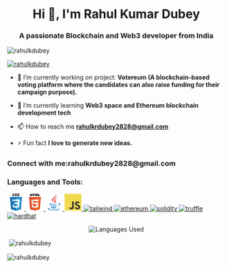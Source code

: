 <h1 align="center">Hi 👋, I'm Rahul Kumar Dubey</h1>
<h3 align="center">A passionate Blockchain and Web3 developer from India</h3>

<p align="left"> <img src="https://komarev.com/ghpvc/?username=rahulkdubey&label=Profile%20views&color=0e75b6&style=flat" alt="rahulkdubey" /> </p>

<p align="left"> <a href="https://github.com/ryo-ma/github-profile-trophy"><img src="https://github-profile-trophy.vercel.app/?username=rahulkdubey" alt="rahulkdubey" /></a> </p>

- 🔭 I’m currently working on project: **Votereum (A blockchain-based voting platform where the candidates can also raise funding for their campaign purpose).**

- 🌱 I’m currently learning **Web3 space and Ethereum blockchain development tech**

- 📫 How to reach me **rahulkrdubey2828@gmail.com**

- ⚡ Fun fact **I love to generate new ideas.**

<h3 align="left">Connect with me:rahulkrdubey2828@gmail.com</h3>
<p align="left">
</p>

<h3 align="left">Languages and Tools:</h3>
<p align="left">
    <!-- Add your existing skills -->
    <a href="https://www.w3schools.com/css/" target="_blank" rel="noreferrer"> <img src="https://raw.githubusercontent.com/devicons/devicon/master/icons/css3/css3-original-wordmark.svg" alt="css3" width="40" height="40"/> </a>
    <a href="https://www.w3.org/html/" target="_blank" rel="noreferrer"> <img src="https://raw.githubusercontent.com/devicons/devicon/master/icons/html5/html5-original-wordmark.svg" alt="html5" width="40" height="40"/> </a>
    <a href="https://www.java.com" target="_blank" rel="noreferrer"> <img src="https://raw.githubusercontent.com/devicons/devicon/master/icons/java/java-original.svg" alt="java" width="40" height="40"/> </a>
    <a href="https://developer.mozilla.org/en-US/docs/Web/JavaScript" target="_blank" rel="noreferrer"> <img src="https://raw.githubusercontent.com/devicons/devicon/master/icons/javascript/javascript-original.svg" alt="javascript" width="40" height="40"/> </a>
    <a href="https://tailwindcss.com/" target="_blank" rel="noreferrer"> <img src="https://www.vectorlogo.zone/logos/tailwindcss/tailwindcss-icon.svg" alt="tailwind" width="40" height="40"/> </a>
    <!-- Ethereum-related skills -->
    <a href="https://ethereum.org/" target="_blank" rel="noreferrer"> <img src="https://th.bing.com/th?id=OSK.f1e4763234ae9a865b54eaf89fff4638&w=124&h=168&c=7&o=6&dpr=1.3&pid=SANGAM" alt="ethereum" width="40" height="40"/> </a>
    <a href="https://docs.soliditylang.org/en/v0.8.21/" target="_blank" rel="noreferrer"> <img src="https://user-images.githubusercontent.com/48161361/147373179-a1e6fd36-85ec-4ad5-bccb-9ac28a659b11.png" alt="solidity" width="40" height="40"/> </a>
    <a href="https://www.trufflesuite.com/docs/truffle/getting-started/intro-to-truffle" target="_blank" rel="noreferrer"> <img src="https://trufflesuite.com/assets/logo.png" alt="truffle" width="40" height="40"/> </a>
    <a href="https://hardhat.org/getting-started/" target="_blank" rel="noreferrer"> <img src="https://hardhat.org/_next/image?url=%2F_next%2Fstatic%2Fmedia%2Fhardhat-logo-dark.484eb916.svg&w=256&q=75" alt="hardhat" width="40" height="40"/> </a>


</p>

<p align="center">
  <img src="https://github-readme-stats.vercel.app/api/languages/?username=rahulkdubey" alt="Languages Used" />
</p>


<p>&nbsp;<img align="center" src="https://github-readme-stats.vercel.app/api?username=rahulkdubey&show_icons=true&locale=en" alt="rahulkdubey" /></p>

<p><img align="center" src="https://github-readme-streak-stats.herokuapp.com/?user=rahulkdubey&" alt="rahulkdubey" /></p>
